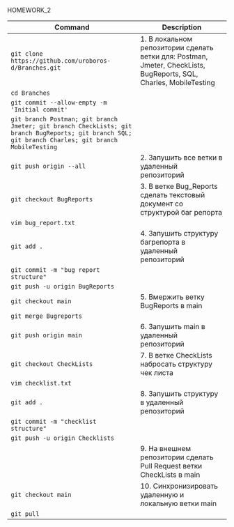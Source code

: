 HOMEWORK_2

| Command | Description |
| ---- | --- |
|`git clone https://github.com/uroboros-d/Branches.git`|1. В локальном репозитории сделать ветки для: Postman, Jmeter, CheckLists, BugReports, SQL, Charles, MobileTesting|
|`cd Branches`||
|`git commit --allow-empty -m 'Initial commit'`|
|`git branch Postman; git branch Jmeter; git branch CheckLists; git branch BugReports; git branch SQL; git branch Charles; git branch MobileTesting ` |                                     |
| `git push origin --all `|                           2. Запушить все ветки в удаленный репозиторий |
| `git checkout BugReports  `|                      3. В ветке Bug_Reports сделать текстовый документ со структурой баг репорта |
| `vim bug_report.txt  `|                     |
| `git add .  `|                                      4. Запушить структуру багрепорта в удаленный репозиторий |
| `git commit -m "bug report structure"`| |
| `git push -u origin BugReports`| |
| `git checkout main `|                              5. Вмержить ветку BugReports в main |
| `git merge Bugreports`| |
| `git push origin main     `|                                   6. Запушить main в удаленный репозиторий |
| `git checkout CheckLists `|                        7. В ветке CheckLists набросать структуру чек листа    |                                        
| `vim checklist.txt`| |
| `git add . `|                                      8. Запушить структуру в удаленный репозиторий |
| `git commit -m "checklist structure"`| |
| `git push -u origin Checklists`| |
| |                                             9. На внешнем репозитории сделать Pull Request ветки CheckLists в main |
| `git checkout main    `|                           10. Синхронизировать удаленную и локальную ветки main |
| `git pull`| |
